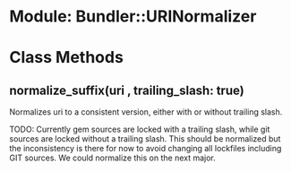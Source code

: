 # Module: Bundler::URINormalizer
    



# Class Methods
## normalize_suffix(uri , trailing_slash: true) [](#method-c-normalize_suffix)
Normalizes uri to a consistent version, either with or without trailing slash.

TODO: Currently gem sources are locked with a trailing slash, while git
sources are locked without a trailing slash. This should be normalized but the
inconsistency is there for now to avoid changing all lockfiles including GIT
sources. We could normalize this on the next major.

